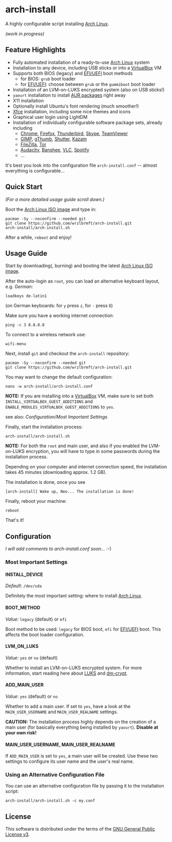 # arch-install

A highly configurable script installing
[Arch Linux](https://www.archlinux.org/).

*(work in progress)*

## Feature Highlights

* Fully automated installation of a ready-to-use [Arch Linux](https://www.archlinux.org/) system
* Installation to any device, including USB sticks or into a [VirtualBox](https://www.virtualbox.org/) VM
* Supports both BIOS (legacy) and [EFI/UEFI](http://en.wikipedia.org/wiki/Unified_Extensible_Firmware_Interface) boot methods
  * for BIOS: `grub` boot loader
  * for [EFI/UEFI](http://en.wikipedia.org/wiki/Unified_Extensible_Firmware_Interface): choose between `grub` or the `gummiboot` boot loader
* Installation of an LVM-on-LUKS encrypted system (also on USB sticks!)
* `yaourt` installation to install [AUR packages](https://aur.archlinux.org/) right away
* X11 installation
* Optionally install Ubuntu's font rendering (much smoother!)
* [Xfce](http://www.xfce.org/) installation, including some nice themes and icons
* Graphical user login using LightDM
* Installation of individually configurable software package sets, already
including
  * [Chrome](https://www.google.de/chrome/browser/desktop/), [Firefox](https://www.mozilla.org/firefox/), [Thunderbird](https://www.mozilla.org/thunderbird/), [Skype](http://www.skype.com/), [TeamViewer](https://www.teamviewer.com/)
  * [GIMP](http://www.gimp.org/), [gThumb](https://wiki.gnome.org/Apps/gthumb), [Shutter](http://shutter-project.org/), [Kazam](https://launchpad.net/kazam)
  * [FileZilla](https://filezilla-project.org/), [Tor](https://www.torproject.org/)
  * [Audacity](http://web.audacityteam.org/), [Banshee](http://banshee.fm/), [VLC](http://www.videolan.org/), [Spotify](https://www.spotify.com/)
  * ...

It's best you look into the configuration file `arch-install.conf` -- almost
everything is configurable...

## Quick Start

*(For a more detailed usage guide scroll down.)*

Boot the [Arch Linux ISO image](https://www.archlinux.org/download/) and type
in:

```
pacman -Sy --noconfirm --needed git
git clone https://github.com/wrzlbrmft/arch-install.git
arch-install/arch-install.sh
```

After a while, `reboot` and enjoy!

## Usage Guide

Start by downloading(, burning) and booting the latest
[Arch Linux ISO image](https://www.archlinux.org/download/).

After the auto-login as `root`, you can load an alternative keyboard layout,
e.g. *German*:

```
loadkeys de-latin1
```

(on German keyboards: for `y` press `z`, for `-` press `ß`)

Make sure you have a working internet connection:

```
ping -c 3 8.8.8.8
```

To connect to a wireless network use:

```
wifi-menu
```

Next, install `git` and checkout the `arch-install` repository:

```
pacman -Sy --noconfirm --needed git
git clone https://github.com/wrzlbrmft/arch-install.git
```

You may want to change the default configuration:

```
nano -w arch-install/arch-install.conf
```

**NOTE:** If you are installing into a [VirtualBox](https://www.virtualbox.org/)
VM, make sure to set both `INSTALL_VIRTUALBOX_GUEST_ADDITIONS` and
`ENABLE_MODULES_VIRTUALBOX_GUEST_ADDITIONS` to `yes`.

see also: *Configuration/Most Important Settings*

Finally, start the installation process:

```
arch-install/arch-install.sh
```

**NOTE:** For both the `root` and main user, and also if you enabled the
LVM-on-LUKS encryption, you will have to type in some passwords during the
installation process.

Depending on your computer and internet connection speed, the installation takes
45 minutes (downloading approx. 1.2 GB).

The installation is done, once you see

```
[arch-install] Wake up, Neo... The installation is done!
```

Finally, reboot your machine:

```
reboot
```

That's it!

## Configuration

*I will add comments to arch-install.conf soon...* :-)

### Most Important Settings

#### INSTALL_DEVICE

*Default:* `/dev/sda`

Definitely the most important setting: where to install
[Arch Linux](https://www.archlinux.org/).

#### BOOT_METHOD

*Value:* `legacy` (default) or `efi`

Boot method to be used: `legacy` for BIOS boot, `efi` for
[EFI/UEFI](http://en.wikipedia.org/wiki/Unified_Extensible_Firmware_Interface)
boot. This affects the boot loader configuration.

#### LVM_ON_LUKS

*Value:* `yes` or `no` (default)

Whether to install an LVM-on-LUKS encrypted system. For more information, start
reading here about [LUKS](http://en.wikipedia.org/wiki/Linux_Unified_Key_Setup)
and [dm-crypt](http://en.wikipedia.org/wiki/Dm-crypt).

#### ADD_MAIN_USER

*Value:* `yes` (default) or `no`

Whether to add a main user. If set to `yes`, have a look at the
`MAIN_USER_USERNAME` and `MAIN_USER_REALNAME` settings.

**CAUTION:** The installation process highly depends on the creation of a main
user (for basically everything being installed by `yaourt`). **Disable at your
own risk!**

#### MAIN_USER_USERNAME, MAIN_USER_REALNAME

If `ADD_MAIN_USER` is set to `yes`, a main user will be created. Use these two
settings to configure its user name and the user's real name.

### Using an Alternative Configuration File

You can use an alternative configuration file by passing it to the installation
script:

```
arch-install/arch-install.sh -c my.conf
```

## License

This software is distributed under the terms of the
[GNU General Public License v3](https://www.gnu.org/licenses/gpl-3.0.en.html).
